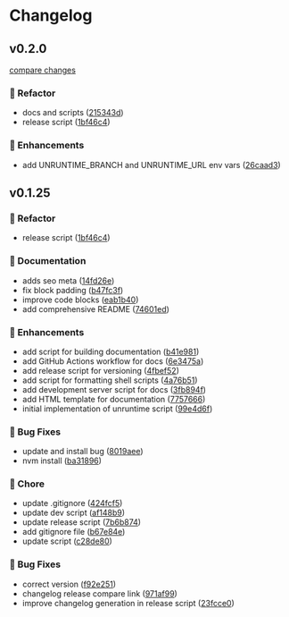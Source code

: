 # Changelog

## v0.2.0

[compare changes](https://github.com/jasenmichael/unruntime/compare/v0.1.25...v0.2.0)

### 🔄 Refactor
- docs and scripts ([215343d](https://github.com/jasenmichael/unruntime/commit/215343d))
- release script ([1bf46c4](https://github.com/jasenmichael/unruntime/commit/1bf46c4))

### 🚀 Enhancements
- add UNRUNTIME_BRANCH and UNRUNTIME_URL env vars ([26caad3](https://github.com/jasenmichael/unruntime/commit/26caad3))

## v0.1.25

### 🔄 Refactor
- release script ([1bf46c4](https://github.com/jasenmichael/unruntime/commit/1bf46c4))

### 📖 Documentation
- adds seo meta ([14fd26e](https://github.com/jasenmichael/unruntime/commit/14fd26e))
- fix block padding ([b47fc3f](https://github.com/jasenmichael/unruntime/commit/b47fc3f))
- improve code blocks ([eab1b40](https://github.com/jasenmichael/unruntime/commit/eab1b40))
- add comprehensive README ([74601ed](https://github.com/jasenmichael/unruntime/commit/74601ed))

### 🚀 Enhancements
- add script for building documentation ([b41e981](https://github.com/jasenmichael/unruntime/commit/b41e981))
- add GitHub Actions workflow for docs ([6e3475a](https://github.com/jasenmichael/unruntime/commit/6e3475a))
- add release script for versioning ([4fbef52](https://github.com/jasenmichael/unruntime/commit/4fbef52))
- add script for formatting shell scripts ([4a76b51](https://github.com/jasenmichael/unruntime/commit/4a76b51))
- add development server script for docs ([3fb894f](https://github.com/jasenmichael/unruntime/commit/3fb894f))
- add HTML template for documentation ([7757666](https://github.com/jasenmichael/unruntime/commit/7757666))
- initial implementation of unruntime script ([99e4d6f](https://github.com/jasenmichael/unruntime/commit/99e4d6f))

### 🐛 Bug Fixes
- update and install bug ([8019aee](https://github.com/jasenmichael/unruntime/commit/8019aee))
- nvm install ([ba31896](https://github.com/jasenmichael/unruntime/commit/ba31896))

### 🏡 Chore
- update .gitignore ([424fcf5](https://github.com/jasenmichael/unruntime/commit/424fcf5))
- update dev script ([af148b9](https://github.com/jasenmichael/unruntime/commit/af148b9))
- update release script ([7b6b874](https://github.com/jasenmichael/unruntime/commit/7b6b874))
- add gitignore file ([b67e84e](https://github.com/jasenmichael/unruntime/commit/b67e84e))
- update script ([c28de80](https://github.com/jasenmichael/unruntime/commit/c28de80))

### 🐛 Bug Fixes
- correct version ([f92e251](https://github.com/jasenmichael/unruntime/commit/f92e251))
- changelog release compare link ([971af99](https://github.com/jasenmichael/unruntime/commit/971af99))
- improve changelog generation in release script ([23fcce0](https://github.com/jasenmichael/unruntime/commit/23fcce0))
